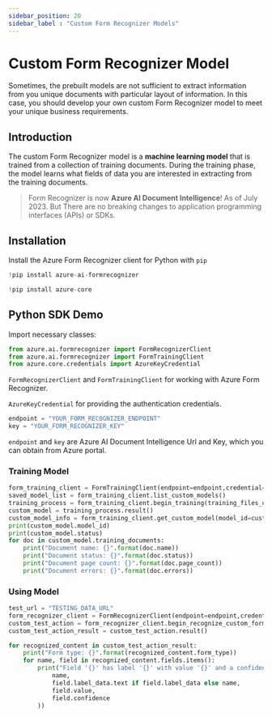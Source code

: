 ```yaml
---
sidebar_position: 20
sidebar_label : "Custom Form Recognizer Models"
---
```


# Custom Form Recognizer Model 

Sometimes, the prebuilt models are not sufficient to extract information from you unique documents with particular layout of information. In this case, you should develop your own custom Form Recognizer model to meet your unique business requirements.

## Introduction
The custom Form Recognizer model is a **machine learning model** that is trained from a collection of training documents. During the training phase, the model learns what fields of data you are interested in extracting from the training documents.

> Form Recognizer is now **Azure AI Document Intelligence**! As of July 2023. But There are no breaking changes to application programming interfaces (APIs) or SDKs.

## Installation
Install the Azure Form Recognizer client for Python with `pip`


```python
!pip install azure-ai-formrecognizer
```


```python
!pip install azure-core
```

## Python SDK Demo
Import necessary classes:

```python
from azure.ai.formrecognizer import FormRecognizerClient
from azure.ai.formrecognizer import FormTrainingClient
from azure.core.credentials import AzureKeyCredential
```

`FormRecognizerClient` and `FormTrainingClient` for working with Azure Form Recognizer.

`AzureKeyCredential` for providing the authentication credentials.

```python
endpoint = "YOUR_FORM_RECOGNIZER_ENDPOINT"
key = "YOUR_FORM_RECOGNIZER_KEY"
```

`endpoint` and `key` are  Azure AI Document Intelligence Url and Key, which you can obtain from Azure portal.

### Training Model
```python
form_training_client = FormTrainingClient(endpoint=endpoint,credential=AzureKeyCredential(key=key))
saved_model_list = form_training_client.list_custom_models()
training_process = form_training_client.begin_training(training_files_url=training_data_url,use_training_labels=False)
custom_model = training_process.result()
custom_model_info = form_training_client.get_custom_model(model_id=custom_model.model_id)
print(custom_model.model_id)
print(custom_model.status)
for doc in custom_model.training_documents:
    print("Document name: {}".format(doc.name))
    print("Document status: {}".format(doc.status))
    print("Document page count: {}".format(doc.page_count))
    print("Document errors: {}".format(doc.errors))
```

### Using Model
```python
test_url = "TESTING_DATA_URL"
form_recognizer_client = FormRecognizerClient(endpoint=endpoint,credential=AzureKeyCredential(key=key))
custom_test_action = form_recognizer_client.begin_recognize_custom_forms_from_url(model_id=custom_model_info.model_id, form_url=test_url)
custom_test_action_result = custom_test_action.result()

for recognized_content in custom_test_action_result:
    print("Form type: {}".format(recognized_content.form_type))
    for name, field in recognized_content.fields.items():
        print("Field '{}' has label '{}' with value '{}' and a confidence score of {}".format(
            name,
            field.label_data.text if field.label_data else name,
            field.value,
            field.confidence
        ))

```
